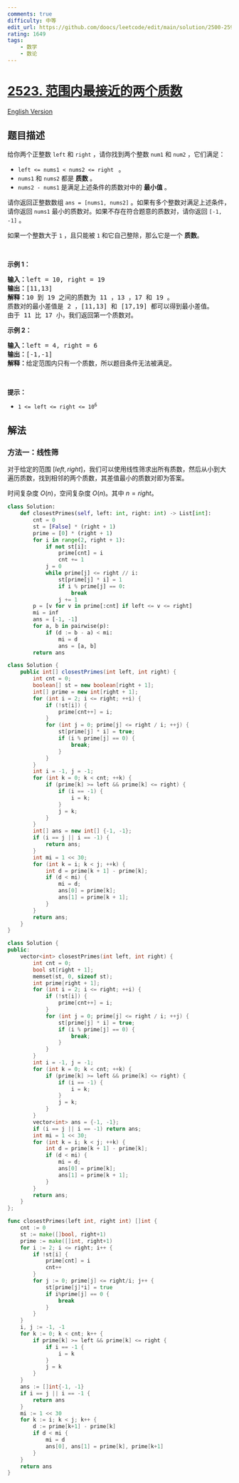 ```yaml
---
comments: true
difficulty: 中等
edit_url: https://github.com/doocs/leetcode/edit/main/solution/2500-2599/2523.Closest%20Prime%20Numbers%20in%20Range/README.md
rating: 1649
tags:
    - 数学
    - 数论
---
```


# [2523. 范围内最接近的两个质数](https://leetcode.cn/problems/closest-prime-numbers-in-range)

[English Version](/solution/2500-2599/2523.Closest%20Prime%20Numbers%20in%20Range/README_EN.md)

## 题目描述

<!-- 这里写题目描述 -->

<p>给你两个正整数&nbsp;<code>left</code> 和&nbsp;<code>right</code>&nbsp;，请你找到两个整数&nbsp;<code>num1</code> 和&nbsp;<code>num2</code>&nbsp;，它们满足：</p>

<ul>
	<li><code>left &lt;= nums1 &lt; nums2 &lt;= right&nbsp;</code>&nbsp;。</li>
	<li><code>nums1</code> 和&nbsp;<code>nums2</code>&nbsp;都是 <strong>质数</strong>&nbsp;。</li>
	<li><code>nums2 - nums1</code>&nbsp;是满足上述条件的质数对中的 <strong>最小值</strong>&nbsp;。</li>
</ul>

<p>请你返回正整数数组&nbsp;<code>ans = [nums1, nums2]</code>&nbsp;。如果有多个整数对满足上述条件，请你返回&nbsp;<code>nums1</code>&nbsp;最小的质数对。如果不存在符合题意的质数对，请你返回&nbsp;<code>[-1, -1]</code>&nbsp;。</p>

<p>如果一个整数大于&nbsp;<code>1</code>&nbsp;，且只能被&nbsp;<code>1</code> 和它自己整除，那么它是一个 <strong>质数</strong>。</p>

<p>&nbsp;</p>

<p><strong>示例 1：</strong></p>

<pre>
<b>输入：</b>left = 10, right = 19
<b>输出：</b>[11,13]
<b>解释：</b>10 到 19 之间的质数为 11 ，13 ，17 和 19 。
质数对的最小差值是 2 ，[11,13] 和 [17,19] 都可以得到最小差值。
由于 11 比 17 小，我们返回第一个质数对。
</pre>

<p><strong>示例 2：</strong></p>

<pre>
<b>输入：</b>left = 4, right = 6
<b>输出：</b>[-1,-1]
<b>解释：</b>给定范围内只有一个质数，所以题目条件无法被满足。
</pre>

<p>&nbsp;</p>

<p><strong>提示：</strong></p>

<ul>
	<li><code>1 &lt;= left &lt;= right &lt;= 10<sup>6</sup></code></li>
</ul>

## 解法

### 方法一：线性筛

对于给定的范围 $[left, right]$，我们可以使用线性筛求出所有质数，然后从小到大遍历质数，找到相邻的两个质数，其差值最小的质数对即为答案。

时间复杂度 $O(n)$，空间复杂度 $O(n)$。其中 $n = right$。

<!-- tabs:start -->

```python
class Solution:
    def closestPrimes(self, left: int, right: int) -> List[int]:
        cnt = 0
        st = [False] * (right + 1)
        prime = [0] * (right + 1)
        for i in range(2, right + 1):
            if not st[i]:
                prime[cnt] = i
                cnt += 1
            j = 0
            while prime[j] <= right // i:
                st[prime[j] * i] = 1
                if i % prime[j] == 0:
                    break
                j += 1
        p = [v for v in prime[:cnt] if left <= v <= right]
        mi = inf
        ans = [-1, -1]
        for a, b in pairwise(p):
            if (d := b - a) < mi:
                mi = d
                ans = [a, b]
        return ans
```

```java
class Solution {
    public int[] closestPrimes(int left, int right) {
        int cnt = 0;
        boolean[] st = new boolean[right + 1];
        int[] prime = new int[right + 1];
        for (int i = 2; i <= right; ++i) {
            if (!st[i]) {
                prime[cnt++] = i;
            }
            for (int j = 0; prime[j] <= right / i; ++j) {
                st[prime[j] * i] = true;
                if (i % prime[j] == 0) {
                    break;
                }
            }
        }
        int i = -1, j = -1;
        for (int k = 0; k < cnt; ++k) {
            if (prime[k] >= left && prime[k] <= right) {
                if (i == -1) {
                    i = k;
                }
                j = k;
            }
        }
        int[] ans = new int[] {-1, -1};
        if (i == j || i == -1) {
            return ans;
        }
        int mi = 1 << 30;
        for (int k = i; k < j; ++k) {
            int d = prime[k + 1] - prime[k];
            if (d < mi) {
                mi = d;
                ans[0] = prime[k];
                ans[1] = prime[k + 1];
            }
        }
        return ans;
    }
}
```

```cpp
class Solution {
public:
    vector<int> closestPrimes(int left, int right) {
        int cnt = 0;
        bool st[right + 1];
        memset(st, 0, sizeof st);
        int prime[right + 1];
        for (int i = 2; i <= right; ++i) {
            if (!st[i]) {
                prime[cnt++] = i;
            }
            for (int j = 0; prime[j] <= right / i; ++j) {
                st[prime[j] * i] = true;
                if (i % prime[j] == 0) {
                    break;
                }
            }
        }
        int i = -1, j = -1;
        for (int k = 0; k < cnt; ++k) {
            if (prime[k] >= left && prime[k] <= right) {
                if (i == -1) {
                    i = k;
                }
                j = k;
            }
        }
        vector<int> ans = {-1, -1};
        if (i == j || i == -1) return ans;
        int mi = 1 << 30;
        for (int k = i; k < j; ++k) {
            int d = prime[k + 1] - prime[k];
            if (d < mi) {
                mi = d;
                ans[0] = prime[k];
                ans[1] = prime[k + 1];
            }
        }
        return ans;
    }
};
```

```go
func closestPrimes(left int, right int) []int {
	cnt := 0
	st := make([]bool, right+1)
	prime := make([]int, right+1)
	for i := 2; i <= right; i++ {
		if !st[i] {
			prime[cnt] = i
			cnt++
		}
		for j := 0; prime[j] <= right/i; j++ {
			st[prime[j]*i] = true
			if i%prime[j] == 0 {
				break
			}
		}
	}
	i, j := -1, -1
	for k := 0; k < cnt; k++ {
		if prime[k] >= left && prime[k] <= right {
			if i == -1 {
				i = k
			}
			j = k
		}
	}
	ans := []int{-1, -1}
	if i == j || i == -1 {
		return ans
	}
	mi := 1 << 30
	for k := i; k < j; k++ {
		d := prime[k+1] - prime[k]
		if d < mi {
			mi = d
			ans[0], ans[1] = prime[k], prime[k+1]
		}
	}
	return ans
}
```

<!-- tabs:end -->

<!-- end -->
